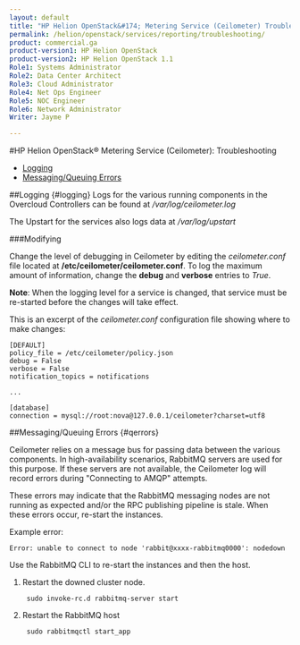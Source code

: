 ```yaml
---
layout: default
title: "HP Helion OpenStack&#174; Metering Service (Ceilometer) Troubleshooting"
permalink: /helion/openstack/services/reporting/troubleshooting/
product: commercial.ga
product-version1: HP Helion OpenStack
product-version2: HP Helion OpenStack 1.1
Role1: Systems Administrator 
Role2: Data Center Architect 
Role3: Cloud Administrator 
Role4: Net Ops Engineer 
Role5: NOC Engineer 
Role6: Network Administrator
Writer: Jayme P

---
```

<!--UNDER REVISION-->

<script>

function PageRefresh {
onLoad="window.refresh"
}

PageRefresh();

</script>
#HP Helion OpenStack&#174; Metering Service (Ceilometer): Troubleshooting

- [Logging](#logging)
- [Messaging/Queuing Errors](#qerrors)

##Logging {#logging}
Logs for the various running components in the Overcloud Controllers can be found at */var/log/ceilometer.log*
 
The Upstart for the services also logs data at */var/log/upstart*

###Modifying

Change the level of debugging in Ceilometer by editing the *ceilometer.conf* file located at **/etc/ceilometer/ceilometer.conf**. To log the maximum amount of information, change the **debug** and **verbose** entries to *True*.

**Note**: When the logging level for a service is changed, that service must be re-started before the changes will take effect.

This is an excerpt of the *ceilometer.conf* configuration file showing where to make changes:

	[DEFAULT]
	policy_file = /etc/ceilometer/policy.json
	debug = False
	verbose = False
	notification_topics = notifications
	 
	...
	 
	[database]
	connection = mysql://root:nova@127.0.0.1/ceilometer?charset=utf8
	
##Messaging/Queuing Errors {#qerrors}

Ceilometer relies on a message bus for passing data between the various components. In high-availability scenarios, RabbitMQ servers are used for this purpose. If these servers are not available, the Ceilometer log will record errors during "Connecting to AMQP" attempts.

These errors may indicate that the RabbitMQ messaging nodes are not running as expected and/or the RPC publishing pipeline is stale. When these errors occur, re-start the instances. 

Example error:
    
    Error: unable to connect to node 'rabbit@xxxx-rabbitmq0000': nodedown
 
Use the RabbitMQ CLI to re-start the instances and then the host.

1. Restart the downed cluster node.
 
		sudo invoke-rc.d rabbitmq-server start
 
3. Restart the RabbitMQ host

		sudo rabbitmqctl start_app


